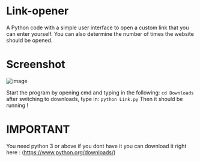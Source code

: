 # Link-opener
A Python code with a simple user interface to open a custom link that you can enter yourself. You can also determine the number of times the website should be opened.

# Screenshot
![image](https://github.com/Chirooon/Link-opener/assets/155199793/93ac2d35-5c51-4849-ac73-bfb3920ec70e)

 Start the program by opening cmd and typing in the following: `cd Downloads` after switching to downloads, type in: `python Link.py`
 Then it should be running !

# IMPORTANT
You need python 3 or above if you dont have it you can download it right here : (https://www.python.org/downloads/)


